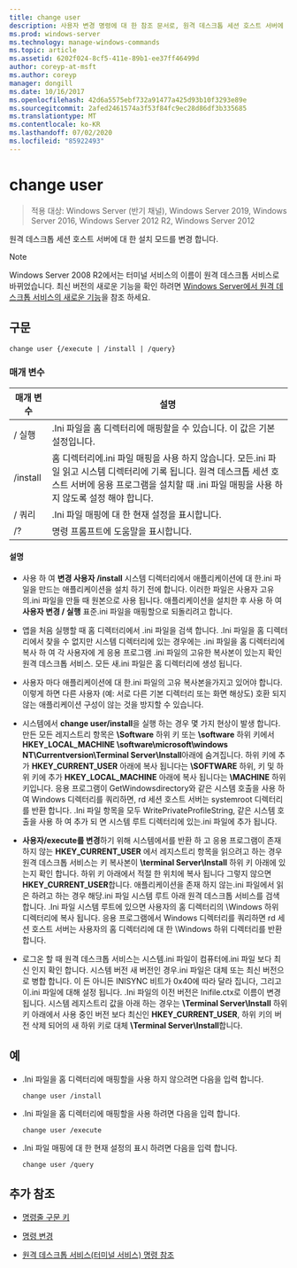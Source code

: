 ```yaml
---
title: change user
description: 사용자 변경 명령에 대 한 참조 문서로, 원격 데스크톱 세션 호스트 서버에 대 한 설치 모드를 변경 합니다.
ms.prod: windows-server
ms.technology: manage-windows-commands
ms.topic: article
ms.assetid: 6202f024-8cf5-411e-89b1-ee37ff46499d
author: coreyp-at-msft
ms.author: coreyp
manager: dongill
ms.date: 10/16/2017
ms.openlocfilehash: 42d6a5575ebf732a91477a425d93b10f3293e89e
ms.sourcegitcommit: 2afed2461574a3f53f84fc9ec28d86df3b335685
ms.translationtype: MT
ms.contentlocale: ko-KR
ms.lasthandoff: 07/02/2020
ms.locfileid: "85922493"
---
```

# <a name="change-user"></a>change user

> 적용 대상: Windows Server (반기 채널), Windows Server 2019, Windows Server 2016, Windows Server 2012 R2, Windows Server 2012

원격 데스크톱 세션 호스트 서버에 대 한 설치 모드를 변경 합니다.

> [!NOTE]
> Windows Server 2008 R2에서는 터미널 서비스의 이름이 원격 데스크톱 서비스로 바뀌었습니다. 최신 버전의 새로운 기능을 확인 하려면 [Windows Server에서 원격 데스크톱 서비스의 새로운 기능](https://docs.microsoft.com/previous-versions/windows/it-pro/windows-server-2012-R2-and-2012/dn283323(v=ws.11))을 참조 하세요.

## <a name="syntax"></a>구문

```
change user {/execute | /install | /query}
```

### <a name="parameters"></a>매개 변수

| 매개 변수 | 설명 |
| --------- | ----------- |
| / 실행 | .Ini 파일을 홈 디렉터리에 매핑할을 수 있습니다. 이 값은 기본 설정입니다. |
| /install | 홈 디렉터리에.ini 파일 매핑을 사용 하지 않습니다. 모든.ini 파일 읽고 시스템 디렉터리에 기록 됩니다. 원격 데스크톱 세션 호스트 서버에 응용 프로그램을 설치할 때 .ini 파일 매핑을 사용 하지 않도록 설정 해야 합니다. |
| / 쿼리 | .Ini 파일 매핑에 대 한 현재 설정을 표시합니다. |
| /? | 명령 프롬프트에 도움말을 표시합니다. |

#### <a name="remarks"></a>설명

- 사용 하 여 **변경 사용자 /install** 시스템 디렉터리에서 애플리케이션에 대 한.ini 파일을 만드는 애플리케이션을 설치 하기 전에 합니다. 이러한 파일은 사용자 고유의.ini 파일을 만들 때 원본으로 사용 됩니다. 애플리케이션을 설치한 후 사용 하 여 **사용자 변경 / 실행** 표준.ini 파일을 매핑할으로 되돌리려고 합니다.

- 앱을 처음 실행할 때 홈 디렉터리에서 .ini 파일을 검색 합니다. .Ini 파일을 홈 디렉터리에서 찾을 수 없지만 시스템 디렉터리에 있는 경우에는 .ini 파일을 홈 디렉터리에 복사 하 여 각 사용자에 게 응용 프로그램 .ini 파일의 고유한 복사본이 있는지 확인 원격 데스크톱 서비스. 모든 새.ini 파일은 홈 디렉터리에 생성 됩니다.

- 사용자 마다 애플리케이션에 대 한.ini 파일의 고유 복사본을가지고 있어야 합니다. 이렇게 하면 다른 사용자 (예: 서로 다른 기본 디렉터리 또는 화면 해상도) 호환 되지 않는 애플리케이션 구성이 않는 것을 방지할 수 있습니다.

- 시스템에서 **change user/install**을 실행 하는 경우 몇 가지 현상이 발생 합니다. 만든 모든 레지스트리 항목은 **\Software** 하위 키 또는 **\software** 하위 키에서 **HKEY_LOCAL_MACHINE \software\microsoft\windows NT\Currentversion\Terminal Server\Install**아래에 숨겨집니다. 하위 키에 추가 **HKEY_CURRENT_USER** 아래에 복사 됩니다는 **\SOFTWARE** 하위, 키 및 하위 키에 추가 **HKEY_LOCAL_MACHINE** 아래에 복사 됩니다는 **\MACHINE** 하위 키입니다. 응용 프로그램이 GetWindowsdirectory와 같은 시스템 호출을 사용 하 여 Windows 디렉터리를 쿼리하면, rd 세션 호스트 서버는 systemroot 디렉터리를 반환 합니다. .Ini 파일 항목을 모두 WritePrivateProfileString, 같은 시스템 호출을 사용 하 여 추가 되 면 시스템 루트 디렉터리에 있는.ini 파일에 추가 됩니다.

- **사용자/execute를 변경**하기 위해 시스템에서를 반환 하 고 응용 프로그램이 존재 하지 않는 **HKEY_CURRENT_USER** 에서 레지스트리 항목을 읽으려고 하는 경우 원격 데스크톱 서비스는 키 복사본이 **\terminal Server\Install** 하위 키 아래에 있는지 확인 합니다. 하위 키 아래에서 적절 한 위치에 복사 됩니다 그렇지 않으면 **HKEY_CURRENT_USER**합니다. 애플리케이션을 존재 하지 않는.ini 파일에서 읽은 하려고 하는 경우 해당.ini 파일 시스템 루트 아래 원격 데스크톱 서비스를 검색 합니다. .Ini 파일 시스템 루트에 있으면 사용자의 홈 디렉터리의 \Windows 하위 디렉터리에 복사 됩니다. 응용 프로그램에서 Windows 디렉터리를 쿼리하면 rd 세션 호스트 서버는 사용자의 홈 디렉터리에 대 한 \Windows 하위 디렉터리를 반환 합니다.

- 로그온 할 때 원격 데스크톱 서비스는 시스템.ini 파일이 컴퓨터에.ini 파일 보다 최신 인지 확인 합니다. 시스템 버전 새 버전인 경우.ini 파일은 대체 또는 최신 버전으로 병합 합니다. 이 든 아니든 INISYNC 비트가 0x40에 따라 달라 집니다, 그리고이.ini 파일에 대해 설정 됩니다. .Ini 파일의 이전 버전은 Inifile.ctx로 이름이 변경 됩니다. 시스템 레지스트리 값을 아래 하는 경우는 **\Terminal Server\Install** 하위 키 아래에서 사용 중인 버전 보다 최신인 **HKEY_CURRENT_USER**, 하위 키의 버전 삭제 되어의 새 하위 키로 대체 **\Terminal Server\Install**합니다.

## <a name="examples"></a>예

- .Ini 파일을 홈 디렉터리에 매핑할을 사용 하지 않으려면 다음을 입력 합니다.

  ```
  change user /install
  ```

- .Ini 파일을 홈 디렉터리에 매핑할을 사용 하려면 다음을 입력 합니다.

  ```
  change user /execute
  ```

- .Ini 파일 매핑에 대 한 현재 설정의 표시 하려면 다음을 입력 합니다.

  ```
  change user /query
  ```

## <a name="additional-references"></a>추가 참조

- [명령줄 구문 키](command-line-syntax-key.md)

- [명령 변경](change.md)

- [원격 데스크톱 서비스(터미널 서비스) 명령 참조](remote-desktop-services-terminal-services-command-reference.md)
